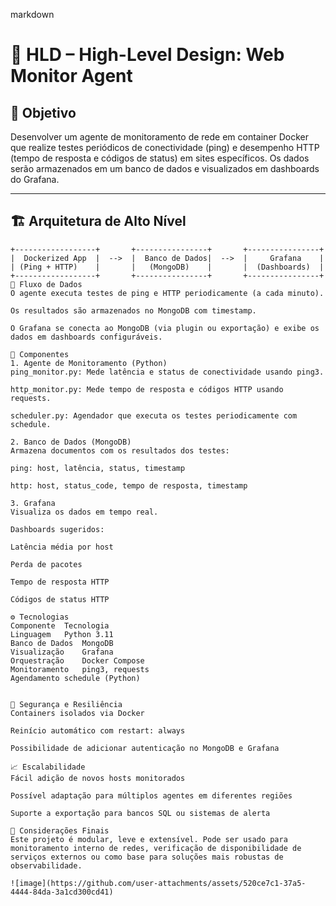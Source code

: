 markdown
# 🧩 HLD – High-Level Design: Web Monitor Agent

## 🎯 Objetivo

Desenvolver um agente de monitoramento de rede em container Docker que realize testes periódicos de conectividade (ping) e desempenho HTTP (tempo de resposta e códigos de status) em sites específicos. Os dados serão armazenados em um banco de dados e visualizados em dashboards do Grafana.

---

## 🏗️ Arquitetura de Alto Nível

```plaintext
+------------------+       +----------------+       +----------------+
|  Dockerized App  |  -->  |  Banco de Dados|  -->  |     Grafana    |
| (Ping + HTTP)    |       |   (MongoDB)    |       |  (Dashboards)  |
+------------------+       +----------------+       +----------------+
🔄 Fluxo de Dados
O agente executa testes de ping e HTTP periodicamente (a cada minuto).

Os resultados são armazenados no MongoDB com timestamp.

O Grafana se conecta ao MongoDB (via plugin ou exportação) e exibe os dados em dashboards configuráveis.

🧱 Componentes
1. Agente de Monitoramento (Python)
ping_monitor.py: Mede latência e status de conectividade usando ping3.

http_monitor.py: Mede tempo de resposta e códigos HTTP usando requests.

scheduler.py: Agendador que executa os testes periodicamente com schedule.

2. Banco de Dados (MongoDB)
Armazena documentos com os resultados dos testes:

ping: host, latência, status, timestamp

http: host, status_code, tempo de resposta, timestamp

3. Grafana
Visualiza os dados em tempo real.

Dashboards sugeridos:

Latência média por host

Perda de pacotes

Tempo de resposta HTTP

Códigos de status HTTP

⚙️ Tecnologias
Componente	Tecnologia
Linguagem	Python 3.11
Banco de Dados	MongoDB
Visualização	Grafana
Orquestração	Docker Compose
Monitoramento	ping3, requests
Agendamento	schedule (Python)


🔐 Segurança e Resiliência
Containers isolados via Docker

Reinício automático com restart: always

Possibilidade de adicionar autenticação no MongoDB e Grafana

📈 Escalabilidade
Fácil adição de novos hosts monitorados

Possível adaptação para múltiplos agentes em diferentes regiões

Suporte a exportação para bancos SQL ou sistemas de alerta

📌 Considerações Finais
Este projeto é modular, leve e extensível. Pode ser usado para monitoramento interno de redes, verificação de disponibilidade de serviços externos ou como base para soluções mais robustas de observabilidade.

![image](https://github.com/user-attachments/assets/520ce7c1-37a5-4444-84da-3a1cd300cd41)


